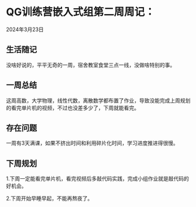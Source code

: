 # QG训练营嵌入式组第二周周记：

2024年3月23日

## 生活随记

没啥好说的，平平无奇的一周，宿舍教室食堂三点一线，没做啥特别的事。

## 一周总结

这周高数，大学物理，线性代数，离散数学都布置了作业，导致没能完成上周规划的看完单片机的视频，不过也没差多少了，下周就能看完。

## 存在问题

一周有3天满课，如果不挤出时间和利用碎片化时间，学习进度推进得很慢。

## 下周规划

1.下周一定能看完单片机，看完视频后多敲代码实践，完成小组作业就是敲代码的好机会。

2.下周开始早睡早起，不能再熬夜了。
